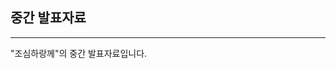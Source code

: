 ## 중간 발표자료

__________________________________________________________________________________________________________________________________________________________


"조심하랑께"의 중간 발표자료입니다.

